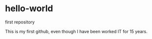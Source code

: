 # hello-world
first repository

This is my first github, even though I have been worked IT for 15 years. 

